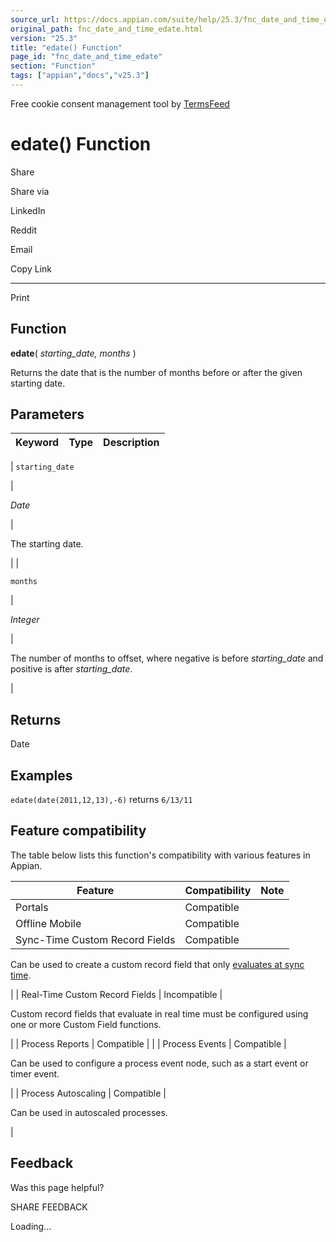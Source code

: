 ```yaml
---
source_url: https://docs.appian.com/suite/help/25.3/fnc_date_and_time_edate.html
original_path: fnc_date_and_time_edate.html
version: "25.3"
title: "edate() Function"
page_id: "fnc_date_and_time_edate"
section: "Function"
tags: ["appian","docs","v25.3"]
---
```



Free cookie consent management tool by [TermsFeed](https://www.termsfeed.com/)

# edate() Function

Share

Share via

LinkedIn

Reddit

Email

Copy Link

* * *

Print

## Function

**edate**( _starting\_date, months_ )

Returns the date that is the number of months before or after the given starting date.

## Parameters

| Keyword | Type | Description |
| --- | --- | --- |
|
`starting_date`

 |

_Date_

 |

The starting date.

 |
|

`months`

 |

_Integer_

 |

The number of months to offset, where negative is before _starting\_date_ and positive is after _starting\_date_.

 |

## Returns

Date

## Examples

`edate(date(2011,12,13),-6)` returns `6/13/11`

## Feature compatibility

The table below lists this function's compatibility with various features in Appian.

| Feature | Compatibility | Note |
| --- | --- | --- |
| Portals | Compatible |  |
| Offline Mobile | Compatible |  |
| Sync-Time Custom Record Fields | Compatible |
Can be used to create a custom record field that only [evaluates at sync time](custom-record-fields.html#prodlink-sync-time-evaluations).

 |
| Real-Time Custom Record Fields | Incompatible |

Custom record fields that evaluate in real time must be configured using one or more Custom Field functions.

 |
| Process Reports | Compatible |  |
| Process Events | Compatible |

Can be used to configure a process event node, such as a start event or timer event.

 |
| Process Autoscaling | Compatible |

Can be used in autoscaled processes.

 |

## Feedback

Was this page helpful?

SHARE FEEDBACK

Loading...